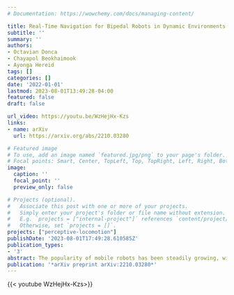 ```yaml
---
# Documentation: https://wowchemy.com/docs/managing-content/

title: Real-Time Navigation for Bipedal Robots in Dynamic Environments
subtitle: ''
summary: ''
authors:
- Octavian Donca
- Chayapol Beokhaimook
- Ayonga Hereid
tags: []
categories: []
date: '2022-01-01'
lastmod: 2023-08-01T13:49:28-04:00
featured: false
draft: false

url_video: https://youtu.be/WzHejHx-Kzs
links:
- name: arXiv
  url: https://arxiv.org/abs/2210.03280

# Featured image
# To use, add an image named `featured.jpg/png` to your page's folder.
# Focal points: Smart, Center, TopLeft, Top, TopRight, Left, Right, BottomLeft, Bottom, BottomRight.
image:
  caption: ''
  focal_point: ''
  preview_only: false

# Projects (optional).
#   Associate this post with one or more of your projects.
#   Simply enter your project's folder or file name without extension.
#   E.g. `projects = ["internal-project"]` references `content/project/deep-learning/index.md`.
#   Otherwise, set `projects = []`.
projects: ["perceptive-locomotion"]
publishDate: '2023-08-01T17:49:28.610585Z'
publication_types:
- '3'
abstract: The popularity of mobile robots has been steadily growing, with these robots being increasingly utilized to execute tasks previously completed by human workers. For bipedal robots to see this same success, robust autonomous navigation systems need to be developed that can execute in real-time and respond to dynamic environments. These systems can be divided into three stages, perception, planning, and control. A holistic navigation framework for bipedal robots must successfully integrate all three components of the autonomous navigation problem to enable robust real-world navigation. In this paper, we present a real-time navigation framework for bipedal robots in dynamic environments. The proposed system addresses all components of the navigation problem. We introduce a depth-based perception system for obstacle detection, mapping, and localization. A two-stage planner is developed to generate collision-free trajectories robust to unknown and dynamic environments. And execute trajectories on the Digit bipedal robot's walking gait controller. The navigation framework is validated through a series of simulation and hardware experiments that contain unknown environments and dynamic obstacles.
publication: '*arXiv preprint arXiv:2210.03280*'
---
```


{{< youtube WzHejHx-Kzs>}}